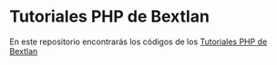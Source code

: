 <h1>Tutoriales PHP de Bextlan</h1>
<p>
    En este repositorio encontrarás los códigos de los <a href="http://bextlan.com/tutoriales/php" target="_blank">Tutoriales PHP de Bextlan</a>
</p>
